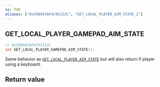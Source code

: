 ```yaml
---
ns: PAD
aliases: ["0x59B9A7AF4C95133C", "GET_LOCAL_PLAYER_AIM_STATE_2"]
---
```

## GET_LOCAL_PLAYER_GAMEPAD_AIM_STATE

```c
// 0x59B9A7AF4C95133C
int GET_LOCAL_PLAYER_GAMEPAD_AIM_STATE();
```

Same behavior as [`GET_LOCAL_PLAYER_AIM_STATE`](#_0xBB41AFBBBC0A0287) but will also return if player using a keyboard.  

## Return value
